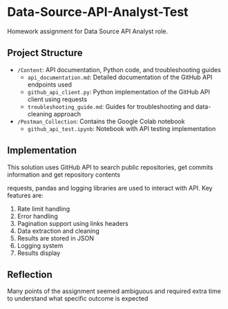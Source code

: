 # Data-Source-API-Analyst-Test
Homework assignment for Data Source API Analyst role.

## Project Structure

- `/Content`: API documentation, Python code, and troubleshooting guides
  - `api_documentation.md`: Detailed documentation of the GitHub API endpoints used
  - `github_api_client.py`: Python implementation of the GitHub API client using requests
  - `troubleshooting_guide.md`: Guides for troubleshooting and data-cleaning approach
- `/Postman_Collection`: Contains the Google Colab notebook
  - `github_api_test.ipynb`: Notebook with API testing implementation
  
## Implementation

This solution uses GitHub API to search public repositories, get commits information and get repository contents

requests, pandas and logging libraries are used to interact with API. Key features are:
1. Rate limit handling
2. Error handling
3. Pagination support using links headers
4. Data extraction and cleaning
5. Results are stored in JSON
6. Logging system
7. Results display

## Reflection

Many points of the assignment seemed ambiguous and required extra time to understand what specific outcome is expected